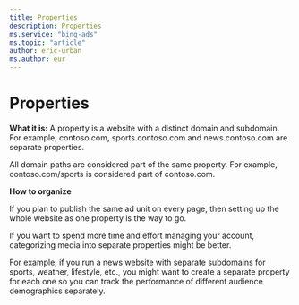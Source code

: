```yaml
---
title: Properties
description: Properties
ms.service: "bing-ads"
ms.topic: "article"
author: eric-urban
ms.author: eur
---
```


# Properties

**What it is:**  A property is a website with a distinct domain and subdomain. For example, contoso.com, sports.contoso.com and news.contoso.com are separate properties.

All domain paths are considered part of the same property. For example, contoso.com/sports is considered part of contoso.com.

**How to organize**

If you plan to publish the same ad unit on every page, then setting up the whole website as one property is the way to go.

If you want to spend more time and effort managing your account, categorizing media into separate properties might be better.

For example, if you run a news website with separate subdomains for sports, weather, lifestyle, etc., you might want to create a separate property for each one so you can track the performance of different audience demographics separately.


